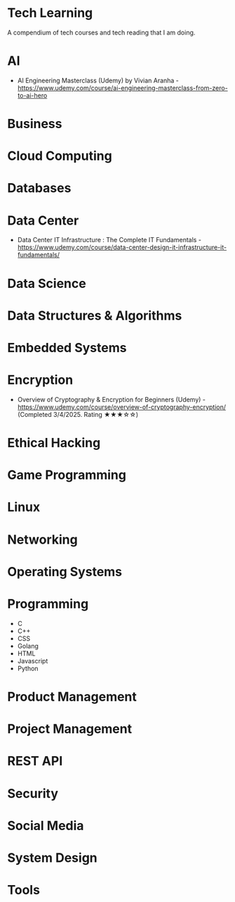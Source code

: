 # Tech Learning
A compendium of tech courses and tech reading that I am doing. 

# AI
* AI Engineering Masterclass (Udemy) by Vivian Aranha - https://www.udemy.com/course/ai-engineering-masterclass-from-zero-to-ai-hero

# Business

# Cloud Computing

# Databases

# Data Center
* Data Center IT Infrastructure : The Complete IT Fundamentals - https://www.udemy.com/course/data-center-design-it-infrastructure-it-fundamentals/

# Data Science

# Data Structures & Algorithms

# Embedded Systems

# Encryption
* Overview of Cryptography & Encryption for Beginners (Udemy) - https://www.udemy.com/course/overview-of-cryptography-encryption/ (Completed 3/4/2025. Rating ★★★☆☆)

# Ethical Hacking

# Game Programming

# Linux

# Networking

# Operating Systems

# Programming
- C
- C++
- CSS
- Golang
- HTML
- Javascript
- Python

# Product Management

# Project Management

# REST API

# Security

# Social Media

# System Design

# Tools


